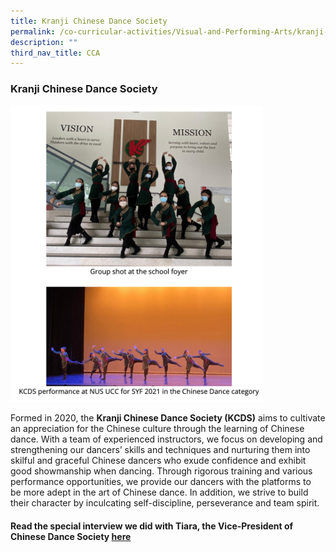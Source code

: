 ```yaml
---
title: Kranji Chinese Dance Society
permalink: /co-curricular-activities/Visual-and-Performing-Arts/kranji-chinese-dance-society/
description: ""
third_nav_title: CCA
---
```


### Kranji Chinese Dance Society

<img src="/images/kcds.png" 
     style="width:80%">
		 
Formed in 2020, the **Kranji Chinese Dance Society (KCDS)** aims to cultivate an appreciation for the Chinese culture through the learning of Chinese dance. With a team of experienced instructors, we focus on developing and strengthening our dancers’ skills and techniques and nurturing them into skilful and graceful Chinese dancers who exude confidence and exhibit good showmanship when dancing. Through rigorous training and various performance opportunities, we provide our dancers with the platforms to be more adept in the art of Chinese dance. In addition, we strive to build their character by inculcating self-discipline, perseverance and team spirit.

  

#### Read the special interview we did with Tiara, the Vice-President of Chinese Dance Society [here](https://staging.d28t49xsr05e29.amplifyapp.com/highlights/our-stories/)